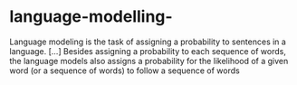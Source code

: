 # language-modelling-
Language modeling is the task of assigning a probability to sentences in a language. […] Besides assigning a probability to each sequence of words, the language models also assigns a probability for the likelihood of a given word (or a sequence of words) to follow a sequence of words
